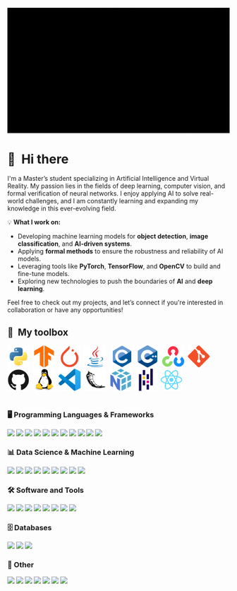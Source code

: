 ![Hey there, I'm Houda. I'm passionate about AI, deep learning, and computer vision. Check out my work!](https://github.com/hudakhadiri/hudakhadiri/raw/main/hello.gif)

# 👋 &nbsp;Hi there

I'm a Master’s student specializing in Artificial Intelligence and Virtual Reality. My passion lies in the fields of deep learning, computer vision, and formal verification of neural networks. I enjoy applying AI to solve real-world challenges, and I am constantly learning and expanding my knowledge in this ever-evolving field.

💡 **What I work on:**
- Developing machine learning models for **object detection**, **image classification**, and **AI-driven systems**.
- Applying **formal methods** to ensure the robustness and reliability of AI models.
- Leveraging tools like **PyTorch**, **TensorFlow**, and **OpenCV** to build and fine-tune models.
- Exploring new technologies to push the boundaries of **AI** and **deep learning**.

Feel free to check out my projects, and let’s connect if you're interested in collaboration or have any opportunities!



## 🧰 &nbsp;My toolbox

<img src="https://raw.githubusercontent.com/devicons/devicon/master/icons/python/python-original.svg" alt="Python" width="50" height="50"/> &nbsp;<img src="https://raw.githubusercontent.com/devicons/devicon/master/icons/tensorflow/tensorflow-original.svg" alt="TensorFlow" width="50" height="50"/> &nbsp;<img src="https://raw.githubusercontent.com/devicons/devicon/master/icons/pytorch/pytorch-original.svg" alt="PyTorch" width="50" height="50"/> &nbsp;<img src="https://raw.githubusercontent.com/devicons/devicon/master/icons/java/java-original.svg" alt="Java" width="50" height="50"/> &nbsp;
<img src="https://raw.githubusercontent.com/devicons/devicon/master/icons/c/c-original.svg" alt="C" width="50" height="50"/> &nbsp;<img src="https://raw.githubusercontent.com/devicons/devicon/master/icons/cplusplus/cplusplus-original.svg" alt="C++" width="50" height="50"/> &nbsp;<img src="https://raw.githubusercontent.com/devicons/devicon/master/icons/opencv/opencv-original.svg" alt="OpenCV" width="50" height="50"/> &nbsp;<img src="https://raw.githubusercontent.com/devicons/devicon/master/icons/git/git-original.svg" alt="Git" width="50" height="50"/> &nbsp;<img src="https://raw.githubusercontent.com/devicons/devicon/master/icons/github/github-original.svg" alt="GitHub" width="50" height="50"/> &nbsp;<img src="https://raw.githubusercontent.com/devicons/devicon/master/icons/linux/linux-original.svg" alt="Linux" width="50" height="50"/> &nbsp;<img src="https://raw.githubusercontent.com/devicons/devicon/master/icons/vscode/vscode-original.svg" alt="VSCode" width="50" height="50"/> &nbsp;<img src="https://raw.githubusercontent.com/devicons/devicon/master/icons/flask/flask-original.svg" alt="Flask" width="50" height="50"/> &nbsp;<img src="https://raw.githubusercontent.com/devicons/devicon/master/icons/numpy/numpy-original.svg" alt="NumPy" width="50" height="50"/> &nbsp;<img src="https://raw.githubusercontent.com/devicons/devicon/master/icons/pandas/pandas-original.svg" alt="Pandas" width="50" height="50"/> &nbsp;<img src="https://raw.githubusercontent.com/devicons/devicon/master/icons/react/react-original.svg" alt="React" width="50" height="50"/>
<br>
<br>

### 🖥️ Programming Languages & Frameworks

<p align="left">
  <img src="https://img.shields.io/badge/Python-3776AB?style=for-the-badge&logo=python&logoColor=white"/>
  <img src="https://img.shields.io/badge/Java-ED8B00?style=for-the-badge&logo=java&logoColor=white"/>
  <img src="https://img.shields.io/badge/C-00599C?style=for-the-badge&logo=c&logoColor=white"/>
  <img src="https://img.shields.io/badge/C++-00599C?style=for-the-badge&logo=c%2B%2B&logoColor=white"/>
  <img src="https://img.shields.io/badge/TensorFlow-FF6F00?style=for-the-badge&logo=tensorflow&logoColor=white"/>
  <img src="https://img.shields.io/badge/PyTorch-EE4C2C?style=for-the-badge&logo=pytorch&logoColor=white"/>
  <img src="https://img.shields.io/badge/Keras-D00000?style=for-the-badge&logo=keras&logoColor=white"/>
  <img src="https://img.shields.io/badge/Scikit_learn-F7931E?style=for-the-badge&logo=scikit-learn&logoColor=white"/>
  <img src="https://img.shields.io/badge/Flask-000000?style=for-the-badge&logo=flask&logoColor=white"/>
  <img src="https://img.shields.io/badge/FastAPI-009688?style=for-the-badge&logo=fastapi&logoColor=white"/>
  <img src="https://img.shields.io/badge/Streamlit-FF4B4B?style=for-the-badge&logo=streamlit&logoColor=white"/>
</p>


### 📊 Data Science & Machine Learning

<p align="left">
  <img src="https://img.shields.io/badge/NumPy-013243?style=for-the-badge&logo=numpy&logoColor=white"/>
  <img src="https://img.shields.io/badge/Pandas-150458?style=for-the-badge&logo=pandas&logoColor=white"/>
  <img src="https://img.shields.io/badge/Matplotlib-00599C?style=for-the-badge&logo=python&logoColor=white"/>
  <img src="https://img.shields.io/badge/Seaborn-3776AB?style=for-the-badge&logo=python&logoColor=white"/>
  <img src="https://img.shields.io/badge/OpenCV-5C3EE8?style=for-the-badge&logo=opencv&logoColor=white"/>
  <img src="https://img.shields.io/badge/Hugging_Face-FFB000?style=for-the-badge&logo=hugging-face&logoColor=white"/>
  <img src="https://img.shields.io/badge/Jupyter-F37626?style=for-the-badge&logo=jupyter&logoColor=white"/>
  <img src="https://img.shields.io/badge/PyTorch-EE4C2C?style=for-the-badge&logo=pytorch&logoColor=white"/>
  <img src="https://img.shields.io/badge/TensorFlow-FF6F00?style=for-the-badge&logo=tensorflow&logoColor=white"/>
</p>


### 🛠️ Software and Tools

<p align="left">
  <img src="https://img.shields.io/badge/Frama_C-000000?style=for-the-badge&logo=tool&logoColor=white"/>
  <img src="https://img.shields.io/badge/ACSL-007ACC?style=for-the-badge&logo=tool&logoColor=white"/>
  <img src="https://img.shields.io/badge/Z3-2C2255?style=for-the-badge&logo=tool&logoColor=white"/>
  <img src="https://img.shields.io/badge/Alt_Ergo-000000?style=for-the-badge&logo=tool&logoColor=white"/>
  <img src="https://img.shields.io/badge/VS_Code-007ACC?style=for-the-badge&logo=visual-studio-code&logoColor=white"/>
  <img src="https://img.shields.io/badge/GitHub-181717?style=for-the-badge&logo=github&logoColor=white"/>
  <img src="https://img.shields.io/badge/React-61DAFB?style=for-the-badge&logo=react&logoColor=white"/>
  <img src="https://img.shields.io/badge/Node.js-339933?style=for-the-badge&logo=nodedotjs&logoColor=white"/>
</p>


### 🗄️ Databases

<p align="left">
  <img src="https://img.shields.io/badge/SQLite-003B57?style=for-the-badge&logo=sqlite&logoColor=white"/>
  <img src="https://img.shields.io/badge/Oracle-F80000?style=for-the-badge&logo=oracle&logoColor=white"/>
  <img src="https://img.shields.io/badge/MongoDB-47A248?style=for-the-badge&logo=mongodb&logoColor=white"/>
</p>


### 🌟 Other

<p align="left">
  <img src="https://img.shields.io/badge/Machine_Learning-007ACC?style=for-the-badge&logo=python&logoColor=white"/>
  <img src="https://img.shields.io/badge/Deep_Learning-FF6F00?style=for-the-badge&logo=tensorflow&logoColor=white"/>
  <img src="https://img.shields.io/badge/NLP-FFB000?style=for-the-badge&logo=hugging-face&logoColor=white"/>
  <img src="https://img.shields.io/badge/Computer_Vision-5C3EE8?style=for-the-badge&logo=opencv&logoColor=white"/>
  <img src="https://img.shields.io/badge/Model_Deployment-FF4B4B?style=for-the-badge&logo=streamlit&logoColor=white"/>
  <img src="https://img.shields.io/badge/Data_Engineering-3776AB?style=for-the-badge&logo=python&logoColor=white"/>
  <img src="https://img.shields.io/badge/Agile-2C2255?style=for-the-badge&logo=tool&logoColor=white"/>
</p>





